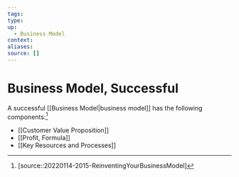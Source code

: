 ```yaml
---
tags:
type:
up:
  - Business Model
context:
aliases:
source: []
---
```


# Business Model, Successful

A successful [[Business Model|business model]] has the following components:[^1]

- [[Customer Value Proposition]]
- [[Profit, Formula]]
- [[Key Resources and Processes]]

[^1]: [source::20220114-2015-ReinventingYourBusinessModel]
